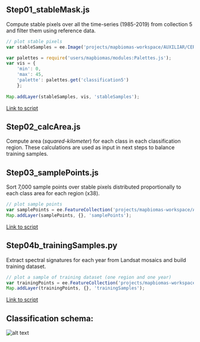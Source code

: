 ## Step01_stableMask.js
Compute stable pixels over all the time-series (1985-2019) from collection 5 and filter them using reference data.
```javascript
// plot stable pixels
var stableSamples = ee.Image('projects/mapbiomas-workspace/AUXILIAR/CERRADO/CE_amostras_estaveis85a19_col5_v2');

var palettes = require('users/mapbiomas/modules:Palettes.js');
var vis = {
    'min': 0,
    'max': 45,
    'palette': palettes.get('classification5')
    };
    
Map.addLayer(stableSamples, vis, 'stableSamples'); 
```
[Link to script](https://code.earthengine.google.com/8f113e6c88c20fa7cf10025a61010354)

## Step02_calcArea.js
Compute area (*squared-kilometer*) for each class in each classification region. These calculations are used as input in next steps to balance training samples.

## Step03_samplePoints.js
Sort 7,000 sample points over stable pixels distributed proportionally to each class area for each region (x38).
```javascript
// plot sample points
var samplePoints = ee.FeatureCollection('projects/mapbiomas-workspace/AMOSTRAS/Cerrado/col6/samples_v4/samples_col6_CERRADO_v4');
Map.addLayer(samplePoints, {}, 'samplePoints');
```
[Link to script](https://code.earthengine.google.com/c14e10f0531238429014ab0fb21fcb7d)

## Step04b_trainingSamples.py
Extract spectral signatures for each year from Landsat mosaics and build training dataset. 
```javascript
// plot a sample of training dataset (one region and one year)
var trainingPoints = ee.FeatureCollection('projects/mapbiomas-workspace/AMOSTRAS/Cerrado/col6/training_v4/train_col_6_CERRADO_reg26_ano_2020_4');
Map.addLayer(trainingPoints, {}, 'trainingSamples');
```
[Link to script](https://code.earthengine.google.com/a93519bea0d3c0ceefd7b7bff27935b5)

## Classification schema:
![alt text](https://github.com/musx/mapbiomas-cerrado-col6/blob/main/2-general-map/www/Collection%206.png?raw=true)
